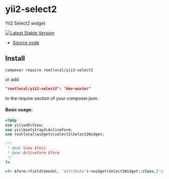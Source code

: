 yii2-select2
============

Yii2 Select2 widget  

[![Latest Stable Version](https://img.shields.io/packagist/v/rootlocal/yii2-select2.svg)](https://packagist.org/packages/rootlocal/yii2-select2)

* [Source code](https://github.com/rootlocal/yii2-select2)

## Install
```
composer require rootlocal/yii2-select2
```
or add

```json
"rootlocal/yii2-select2": "dev-master"
```

to the require section of your composer.json.

#### Basic usage:

```php
<?php
use yii\web\View;
use yii\bootstrap4\ActiveForm;
use rootlocal\widgets\select2\Select2Widget;

/**
 * @var View $this
 * @var ActiveForm $form 
 */
?>

<?= $form->field($model, 'attribute')->widget(Select2Widget::class,['items'=> $model->getItems()]) ?>

```
